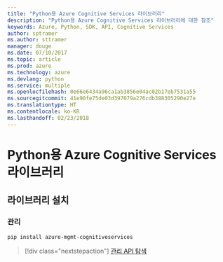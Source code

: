 ```yaml
---
title: "Python용 Azure Cognitive Services 라이브러리"
description: "Python용 Azure Cognitive Services 라이브러리에 대한 참조"
keywords: Azure, Python, SDK, API, Cognitive Services
author: sptramer
ms.author: sttramer
manager: douge
ms.date: 07/10/2017
ms.topic: article
ms.prod: azure
ms.technology: azure
ms.devlang: python
ms.service: multiple
ms.openlocfilehash: 0e66e6434a96ca1ab3856e04ac02b17eb7531a55
ms.sourcegitcommit: 41e90fe75de03d397079a276cdb388305290e27e
ms.translationtype: HT
ms.contentlocale: ko-KR
ms.lasthandoff: 02/23/2018
---
```

# <a name="azure-cognitive-services-libraries-for-python"></a>Python용 Azure Cognitive Services 라이브러리

## <a name="install-the-libraries"></a>라이브러리 설치


### <a name="management"></a>관리

```bash
pip install azure-mgmt-cognitiveservices
```
> [!div class="nextstepaction"]
> [관리 API 탐색](/python/api/overview/azure/cognitiveservices/management)
